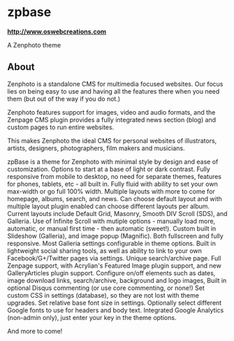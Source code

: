 zpbase
======

**http://www.oswebcreations.com**

A Zenphoto theme

About
--------------

Zenphoto is a standalone CMS for multimedia focused websites. Our focus lies on being easy to use and having all the features there when you need them (but out of the way if you do not.)

Zenphoto features support for images, video and audio formats, and the Zenpage CMS plugin provides a fully integrated news section (blog) and custom pages to run entire websites.

This makes Zenphoto the ideal CMS for personal websites of illustrators, artists, designers, photographers, film makers and musicians.

zpBase is a theme for Zenphoto with minimal style by design and ease of customization. Options to start at a base of light or dark contrast. Fully responsive from mobile to desktop, no need for separate themes, features for phones, tablets, etc - all built in. Fully fluid with ability to set your own max-width or go full 100% width. Multiple layouts with more to come for homepage, albums, search, and news.  Can choose default layout and with multiple layout plugin enabled can choose different layouts per album. Current layouts include Default Grid, Masonry, Smooth DIV Scroll (SDS), and Galleria. Use of Infinite Scroll with mutiple options - manually load more, automatic, or manual first time - then automatic (sweet!). Custom built in Slideshow (Galleria), and image popup (Magnific).  Both fullscreen and fully responsive. Most Galleria settings configurable in theme options. Built in lightweight social sharing tools, as well as ability to link to your own Facebook/G+/Twitter pages via settings. Unique search/archive page. Full Zenpage support, with Acrylian's Featured Image plugin support, and new GalleryArticles plugin support. Configure on/off elements such as dates, image download links, search/archive, background and logo images, Built in optional Disqus commenting (or use core commenting, or none!) Set custom CSS in settings (database), so they are not lost with theme upgrades. Set relative base font size in settings. Optionally select different Google fonts to use for headers and body text. Integrated Google Analytics (non-admin only), just enter your key in the theme options.

And more to come!
